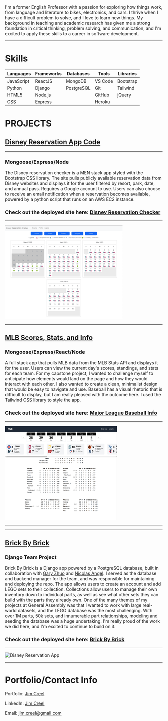 <article> I'm a former English Professor with a passion for exploring how things work, from language and literature to bikes, electronics, and cars. I thrive when I have a difficult problem to solve, and I love to learn new things. My background in teaching and academic research has given me a strong foundation in critical thinking, problem solving, and communication, and I'm excited to apply these skills to a career in software development. </article>

<hr></hr>

<h1>Skills</h1>

<table>
    <thead>
        <th> Languages </th>
            <th> Frameworks </th>
            <th> Databases </th>
            <th> Tools </th>
            <th> Libraries </th>   
    </thead>
    <tbody>
        <tr>
            <td> JavaScript </td>
            <td> ReactJS </td>
            <td> MongoDB </td>
            <td> VS Code </td>
            <td> Bootstrap </td>
        </tr>
        <tr>
            <td> Python </td>
            <td> Django </td>
            <td> PostgreSQL </td>
            <td> Git </td>
            <td> Tailwind </td>
        </tr>
        <tr>
            <td> HTML5 </td>
            <td> Node.js </td>
            <td>  </td>
            <td> GitHub </td>
            <td> jQuery </td>
        </tr>
        <tr>
            <td> CSS </td>
            <td> Express </td>
            <td>  </td>
            <td> Heroku </td>
            <td>  </td>
        </tr>
    </tbody>
</table>

<h1> PROJECTS </h1>

<a href='https://github.com/disneyReservationChecker'><h2> Disney Reservation App Code</h2></a>
<hr> </hr>
<h3> Mongoose/Express/Node </h3>
<article> 
    The Disney reservation checker is a MEN stack app styled with the Bootstrap CSS library. The site pulls publicly available reservation data from Disney websites and displays it for the
    user filtered by resort, park, date, and annual pass. Requires a Google account to use.
    Users can also choose to receive an email notification when a reservation becomes available, powered by a python script that runs on an AWS EC2 instance.
</article>
<h3> Check out the deployed site here: <a href='https://magic-reservations.herokuapp.com'> Disney Reservation Checker</h3></a>
<hr> </hr>
<img src='img/reservationCheckerScreenshot.png' alt='Disney Reservation App'  height='300px'>
<hr> </hr>

<a href='https://github.com/mlbScores'><h2> MLB Scores, Stats, and Info</h2></a>

<h3> Mongoose/Express/React/Node </h3>
<article> 
    A full stack app that pulls MLB data from the MLB Stats API and displays it for the user. Users can view the current day's scores, standings, and stats for each team. For my capstone project, I wanted to challenge myself to anticipate how elements would land on the page and how they would interact with each other. I also wanted to create a clean, minimalist design that would be easy to navigate and use. Baseball has a visual rhetoric that is difficult to display, but I am really pleased with the outcome here. I used the Tailwind CSS library to style the app.
</article>
<h3> Check out the deployed site here: <a href='https://mlbinfo.herokuapp.com'> Major League Baseball Info</h3></a>
<hr> </hr>
<img src='img/mlbBoxScore.png' alt='MLB stats app'  height='300px'>
<hr> </hr>

<hr> </hr>

<a href='https://github.com/brickbybrick'><h2> Brick By Brick</h2></a>

<h3> Django Team Project </h3>
<article> 
    Brick By Brick is a Django app powered by a PostgreSQL database, built in collaboration with <a href="https://github.com/garyzhuo">Gary Zhuo</a> and <a href="https://github.com/nangel42">Nicolas Angel</a>. I served as the database and backend manager for the team, and was responsible for maintaining and deploying the repo. The app allows users to create an account and add LEGO sets to their collection. Collections allow users to manage their own inventory down to individual parts, as well as see what other sets they can build with the parts they already own. One of the many themes of my projects at General Assembly was that I wanted to work with large real-world datasets, and the LEGO database was the most challenging. With over 1M parts, 50k sets, and innumerable part relationships, modeling and seeding the database was a huge undertaking. I'm really proud of the work we did here, and I'm excited to continue to build on it.
</article>
<h3> Check out the deployed site here: <a href='https://brickbybrick.herokuapp.com'> Brick By Brick</h3></a>
<hr> </hr>
<img src='img/brickbybrick.png' alt='Disney Reservation App'  height='300px'>
<hr> </hr>

<h1> Portfolio/Contact Info </h1>
<p> Portfolio: <a href="https://jimcreel.github.io">Jim Creel</a> </p>
<p> LinkedIn: <a href="https://www.linkedin.com/in/jim-creel/">Jim Creel</a> </p>
<p> Email: <a href="mailto:jim.creel@gmail.com">jim.creel@gmail.com</a></p>
